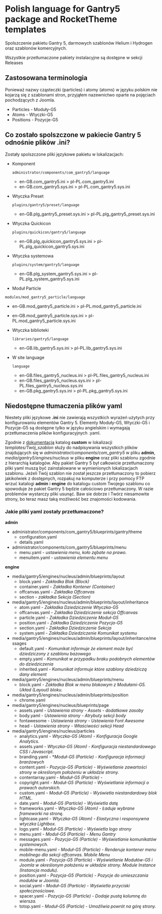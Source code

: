 # Polish language for Gantry5 package and RocketTheme templates

Spolszczenie pakietu Gantry 5, darmowych szablonów Helium i Hydrogen oraz szablonów komercyjnych.

Wszystkie przetłumaczone pakiety instalacyjne są dostępne w sekcji Releases

## Zastosowana terminologia

Ponieważ nazwy cząsteczki (particles) i atomy (atoms) w języku polskim nie kojarzą się z szablonami stron, przyjąłem nazewnictwo oparte na pojęciach pochodzących z Joomla.

* Particles - Moduły-G5
* Atoms - Wtyczki-G5
* Positions - Pozycje-G5

## Co zostało spolszczone w pakiecie Gantry 5 odnośnie plików .ini?

Zostały spolszczone pliki językowe pakietu w lokalizacjach:

* Komponent

  `administrator/components/com_gantry5/language`

  * en-GB.com_gantry5.ini > pl-PL.com_gantry5.ini
  * en-GB.com_gantry5.sys.ini > pl-PL.com_gantry5.sys.ini

* Wtyczka Preset

  `plugins/gantry5/preset/language`

  * en-GB.plg_gantry5_preset.sys.ini > pl-PL.plg_gantry5_preset.sys.ini

* Wtyczka Quickicon

  `plugins/quickicon/gantry5/language`

  * en-GB.plg_quickicon_gantry5.sys.ini > pl-PL.plg_quickicon_gantry5.sys.ini

* Wtyczka systemowa

  `plugins/system/gantry5/language`

  * en-GB.plg_system_gantry5.sys.ini > pl-PL.plg_system_gantry5.sys.ini

* Moduł Particle

 `modules/mod_gantry5_particle/language`

  * en-GB.mod_gantry5_particle.ini > pl-PL.mod_gantry5_particle.ini
  * en-GB.mod_gantry5_particle.sys.ini > pl-PL.mod_gantry5_particle.sys.ini

* Wtyczka biblioteki

  `libraries/gantry5/language`

  * en-GB.lib_gantry5.sys.ini > pl-PL.lib_gantry5.sys.ini

* W site language

  `language`

  * en-GB.files_gantry5_nucleus.ini > pl-PL.files_gantry5_nucleus.ini
  * en-GB.files_gantry5_nucleus.sys.ini > pl-PL.files_gantry5_nucleus.sys.ini
  * en-GB.pkg_gantry5.sys.ini > pl-PL.pkg_gantry5.sys.ini

## Niedostępne tłumaczenia plików yaml

Niestety pliki językowe **.ini** nie zawierają wszystkich wyrażeń użytych przy konfigurowaniu elementów Gantry 5. Elementy Moduły-G5, Wtyczki-G5 i Pozycje-G5 są dostępne tylko w języku angielskim i wymagają przetłumaczenia plików konfiguracyjnych .yaml.

Zgodnie z [dokumentacją](https://docs.gantry.org/gantry5/advanced/customizing-theme-files#theme-directory-matrix) katalog **custom** w lokalizacji *templates/Twój_szablon* służy do nadpisywania wszystkich plików znajdujących się w *administrator/components/com_gantry5* w pliku **admin**, *media/gantry5/engines/nucleus* w pliku **engine** oraz pliki szablonu zgodnie z hierarchią katalogów. Aby pakiet Gantry 5 był całkowicie przetłumaczony pliki yaml muszą być zainstalowane w wymienionych lokalizacjach szablonu. Jeżeli Twój szablon nie został jeszcze przetłumaczony to pobierz jakikolwiek z dostępnych, rozpakuj na komputerze i przy pomocy FTP wrzuć katalogi **admin** i **engine** do katalogu custom Twojego szablonu co spowoduje że pakiet Gantry 5 będzie całościowo przetłumaczony. W razie problemów wystarczy pliki usunąć. Baw sie dobrze i Twórz niesamowite strony, bo teraz masz taką możliwość bez znajomości kodowania.

### Jakie pliki yaml zostały przetłumaczone?

**admin**

* administrator/components/com_gantry5/blueprints/gantry/theme
  * configuration.yaml
  * details.yaml
* administrator/components/com_gantry5/blueprints/menu
  * menu.yaml - *ustawienia menu, koło zębate na prawo.*
  * menuitem.yaml - *ustawienia elementu menu*

**engine**

* media/gantry5/engines/nucleus/admin/blueprints/layout
  * block.yaml - *Zakładka Blok (Block)*
  * container.yaml - *Zakładka Kontener (Container)*
  * offcanvas.yaml - *Zakładka Offcanvas*
  * section - *zakładka Sekcja (Section)*
* media/gantry5/engines/nucleus/admin/blueprints/layout/inheritance
  * atom.yaml - *Zakładka Dziedziczenie Wtyczka-G5*
  * offcanvas.yaml - *Zakładka Dziedziczenie sekcja Offcanvas*
  * particle.yaml - *Zakładka Dziedziczenie Moduł-G5*
  * position.yaml - *Zakładka Dziedziczenie Pozycja-G5*
  * section.yaml - *Zakładka Dziedziczenie Sekcja*
  * system.yaml - *Zakładka Dziedziczenie Komunikat systemu*
* media/gantry5/engines/nucleus/admin/blueprints/layout/inheritance/messages
  * default.yaml - *Komunikat informuje że element może być dziedziczony z szablonu bazowego*
  * empty.yaml - *Komunikat w przypadku braku podobnych elementów do dziedziczenia*
  * inherited.yaml - *Komunikat informuje które szablony dziedziczą dany element*
* media/gantry5/engines/nucleus/admin/blueprints/menu
  * block.yaml - *Zakładka Blok w menu blokowym z Modułami-G5. Układ (Layout) bloku.*
* media/gantry5/engines/nucleus/admin/blueprints/position
  * chrome.yaml
* media/gantry5/engines/nucleus/blueprints/page
  * assets.yaml - *Ustawienia strony - Assets - dodatkowe zasoby*
  * body.yaml - *Ustawienia strony - Atrybuty sekcji body*
  * fontawesome - *Ustawienia strony - Ustawienia Font Awesome*
  * head - *Ustawienia strony - Właściwości sekcji Head*
* media/gantry5/engines/nucleus/particles
  * analytics.yaml - *Wtyczka-G5 (Atom) - Konfiguracja Google Analytics.*
  * assets.yaml - *Wtyczka-G5 (Atom) - Konfiguracja niestandardowego CSS i Javascript.*
  * branding.yaml - **Moduł-G5 (Particle) - Konfiguracja informacji branżowych*
  * content.yaml - *Pozycja-G5 (Particle) - Wyświetlanie zawartości strony w określonym położeniu w układzie strony.*
  * contentarray.yaml - *Moduł-G5 (Particle) -*
  * copyright.yaml - *Moduł-G5 (Particle) - Wyświetlanie informacji o prawach autorskich.*
  * custom.yaml - *Moduł-G5 (Particle) - Wyświetla niestandardowy blok HTML.*
  * date.yaml - *Moduł-G5 (Particle) - Wyświetla datę*
  * frameworks.yaml - *Wtyczka-G5 (Atom) - Ładuje wybrane frameworki na stronę.*
  * lightcase.yaml - *Wtyczka-G5 (Atom) - Elastyczna i responsywna wtyczka Lightbox.*
  * logo.yaml - *Moduł-G5 (Particle) - Wyświetla logo strony*
  * menu.yaml - *Moduł-G5 (Particle) - Menu Gantry*
  * messages.yaml - *Pozycja-G5 (Particle) - Wyświetlanie komunikatów systemowych.*
  * mobile-menu.yaml - *Moduł-G5 (Particle) - Renderuje kontener menu mobilnego dla sekcji offcanvas. Mobile Menu*
  * module.yaml - *Pozycja-G5 (Particle) - Wyświetlanie Modułów-G5 i Joomla w określonym położeniu w układzie strony. Module Instance (Instancja modułu).*
  * position.yaml - *Pozycja-G5 (Particle) - Pozycje do umieszczania modułów w Joomla.*
  * social.yaml - *Moduł-G5 (Particle) - Wyświetla przyciski społecznościowe.*
  * spacer.yaml - *Pozycja-G5 (Particle) - Dodaje pustą kolumnę do wiersza.*
  * totop.yaml - *Moduł-G5 (Particle) - Umożliwia powrót na górę strony.*
